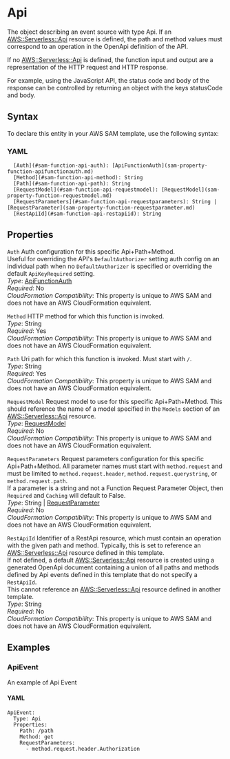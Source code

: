 # Api<a name="sam-property-function-api"></a>

The object describing an event source with type Api\. If an [AWS::Serverless::Api](sam-resource-api.md) resource is defined, the path and method values must correspond to an operation in the OpenApi definition of the API\.

If no [AWS::Serverless::Api](sam-resource-api.md) is defined, the function input and output are a representation of the HTTP request and HTTP response\.

For example, using the JavaScript API, the status code and body of the response can be controlled by returning an object with the keys statusCode and body\.

## Syntax<a name="sam-property-function-api-syntax"></a>

To declare this entity in your AWS SAM template, use the following syntax:

### YAML<a name="sam-property-function-api-syntax.yaml"></a>

```
  [Auth](#sam-function-api-auth): [ApiFunctionAuth](sam-property-function-apifunctionauth.md)
  [Method](#sam-function-api-method): String
  [Path](#sam-function-api-path): String
  [RequestModel](#sam-function-api-requestmodel): [RequestModel](sam-property-function-requestmodel.md)
  [RequestParameters](#sam-function-api-requestparameters): String | [RequestParameter](sam-property-function-requestparameter.md)
  [RestApiId](#sam-function-api-restapiid): String
```

## Properties<a name="sam-property-function-api-properties"></a>

 `Auth`   <a name="sam-function-api-auth"></a>
Auth configuration for this specific Api\+Path\+Method\.  
Useful for overriding the API's `DefaultAuthorizer` setting auth config on an individual path when no `DefaultAuthorizer` is specified or overriding the default `ApiKeyRequired` setting\.  
*Type*: [ApiFunctionAuth](sam-property-function-apifunctionauth.md)  
*Required*: No  
*CloudFormation Compatibility*: This property is unique to AWS SAM and does not have an AWS CloudFormation equivalent\.

 `Method`   <a name="sam-function-api-method"></a>
HTTP method for which this function is invoked\.  
*Type*: String  
*Required*: Yes  
*CloudFormation Compatibility*: This property is unique to AWS SAM and does not have an AWS CloudFormation equivalent\.

 `Path`   <a name="sam-function-api-path"></a>
Uri path for which this function is invoked\. Must start with `/`\.  
*Type*: String  
*Required*: Yes  
*CloudFormation Compatibility*: This property is unique to AWS SAM and does not have an AWS CloudFormation equivalent\.

 `RequestModel`   <a name="sam-function-api-requestmodel"></a>
Request model to use for this specific Api\+Path\+Method\. This should reference the name of a model specified in the `Models` section of an [AWS::Serverless::Api](sam-resource-api.md) resource\.  
*Type*: [RequestModel](sam-property-function-requestmodel.md)  
*Required*: No  
*CloudFormation Compatibility*: This property is unique to AWS SAM and does not have an AWS CloudFormation equivalent\.

 `RequestParameters`   <a name="sam-function-api-requestparameters"></a>
Request parameters configuration for this specific Api\+Path\+Method\. All parameter names must start with `method.request` and must be limited to `method.request.header`, `method.request.querystring`, or `method.request.path`\.  
If a parameter is a string and not a Function Request Parameter Object, then `Required` and `Caching` will default to False\.  
*Type*: String \| [RequestParameter](sam-property-function-requestparameter.md)  
*Required*: No  
*CloudFormation Compatibility*: This property is unique to AWS SAM and does not have an AWS CloudFormation equivalent\.

 `RestApiId`   <a name="sam-function-api-restapiid"></a>
Identifier of a RestApi resource, which must contain an operation with the given path and method\. Typically, this is set to reference an [AWS::Serverless::Api](sam-resource-api.md) resource defined in this template\.  
If not defined, a default [AWS::Serverless::Api](sam-resource-api.md) resource is created using a generated OpenApi document containing a union of all paths and methods defined by Api events defined in this template that do not specify a `RestApiId`\.  
This cannot reference an [AWS::Serverless::Api](sam-resource-api.md) resource defined in another template\.  
*Type*: String  
*Required*: No  
*CloudFormation Compatibility*: This property is unique to AWS SAM and does not have an AWS CloudFormation equivalent\.

## Examples<a name="sam-property-function-api--examples"></a>

### ApiEvent<a name="sam-property-function-api--examples--apievent"></a>

An example of Api Event

#### YAML<a name="sam-property-function-api--examples--apievent--yaml"></a>

```
ApiEvent:
  Type: Api
  Properties:
    Path: /path
    Method: get
    RequestParameters:
      - method.request.header.Authorization
```